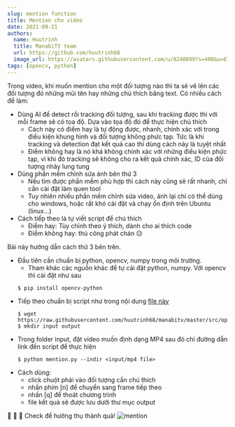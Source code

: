 ```yaml
---
slug: mention function
title: Mention cho video
date: 2021-09-21
authors:
  name: Huutrinh
  title: ManabiTV team
  url: https://github.com/huutrinh68
  image_url: https://avatars.githubusercontent.com/u/8240899?s=400&u=8719e17cf254c73acc2919380796dee58facdf59&v=4
tags: [opencv, python]
---
```


Trong video, khi muốn mention cho một đối tượng nào thì ta sẽ vẽ lên các đối tượng đó những mũi tên hay những chú thích băng text.
Có nhiều cách để làm:
- Dùng AI để detect rồi tracking đối tượng, sau khi tracking được thì với mỗi frame sẽ có tọa độ. Dựa vào tọa độ đó để thực hiện chú thích
  - Cách này có điểm hay là tự động được, nhanh, chính xác với trong điều kiện khung hình và đối tượng không phức tạp.
Tức là khi tracking và detection đạt kết quả cao thì dùng cách này là tuyệt nhất
  - Điểm không hay là nó khá không chính xác với những điều kiện phức tạp, vì khi đó tracking sẽ không cho ra kết quả chính xác, ID của đối tượng nhảy lung tung
- Dùng phần mềm chỉnh sửa ảnh bên thứ 3
  - Nếu tìm được phần mềm phù hợp thì cách này cũng sẽ rất nhanh, chỉ cần cài đặt làm quen tool
  - Tuy nhiên nhiều phần mềm chỉnh sửa video, ảnh lại chỉ có thể dùng cho windows, hoặc rất khó cài đặt và chạy ổn định trên Ubuntu (linux...)
- Cách tiếp theo là tự viết script để chú thích
  - Điểm hay: Tùy chỉnh theo ý thích, dành cho ai thích code
  - Điểm không hay: thủ công phát chán 😥

Bài này hướng dẫn cách thứ 3 bên trên.
- Đầu tiên cần chuẩn bị python, opencv, numpy trong môi trường.
  - Tham khác các nguồn khác để tự cài đặt python, numpy. Với opencv thì cài đặt như sau
  ```
  $ pip install opencv-python
  ```
- Tiếp theo chuẩn bị script như trong nội dung [file này](https://github.com/huutrinh68/manabitv/blob/master/src/opencv/mention.py)
  ```
  $ wget https://raw.githubusercontent.com/huutrinh68/manabitv/master/src/opencv/mention.py
  $ mkdir input output
  ```
- Trong folder input, đặt video muốn định dạng MP4 sau đó chỉ đường dẫn link đến script để thực hiện
  ```
  $ python mention.py --indir <input/mp4 file>
  ```
- Cách dùng:
  - click chuột phải vào đối tượng cần chú thích
  - nhấn phím [n] để chuyển sang frame tiếp theo
  - nhấn [q] để thoát chương trình
  - file kết quả sẽ được lưu dưới thư mục output

🍻 🍻 🍻 Check để hưởng thụ thành quả!
![mention](https://user-images.githubusercontent.com/8240899/134145987-0c5fd70b-11af-47c3-a027-02d98a518eb7.png)
